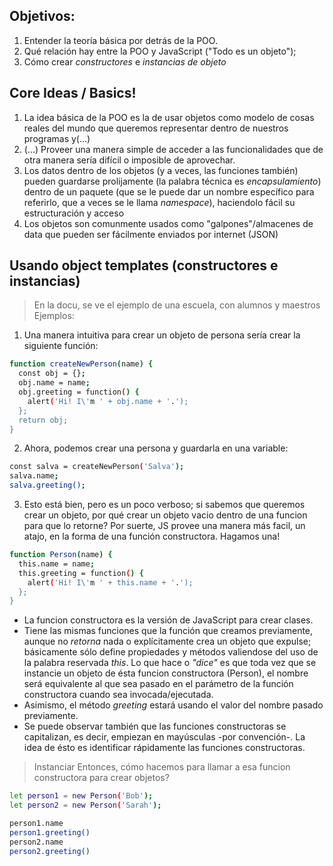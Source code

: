 ## Objetivos:
1. Entender la teoría básica por detrás de la POO.
2. Qué relación hay entre la POO y JavaScript ("Todo es un objeto");
3. Cómo crear *constructores* e *instancias de objeto*


## Core Ideas / Basics!
1. La idea básica de la POO es la de usar objetos como modelo de cosas reales del mundo que queremos representar dentro de nuestros programas y(...)
2. (...) Proveer una manera simple de acceder a las funcionalidades que de otra manera sería difícil o imposible de aprovechar.
3. Los datos dentro de los objetos (y a veces, las funciones también) pueden guardarse prolijamente (la palabra técnica es *encapsulamiento*) dentro de un paquete (que se le puede dar un nombre específico para referirlo, que a veces se le llama *namespace*), haciendolo fácil su estructuración y acceso
4. Los objetos son comunmente usados como "galpones"/almacenes de data que pueden ser fácilmente enviados por internet (JSON)

## Usando object templates (constructores e instancias) 
> En la docu, se ve el ejemplo de una escuela, con alumnos y maestros
Ejemplos:
1. Una manera intuitiva para crear un objeto de persona sería crear la siguiente función:
```sh
function createNewPerson(name) {
  const obj = {};
  obj.name = name;
  obj.greeting = function() {
    alert('Hi! I\'m ' + obj.name + '.');
  };
  return obj;
}
```
2. Ahora, podemos crear una persona y guardarla en una variable:
```sh
const salva = createNewPerson('Salva');
salva.name;
salva.greeting();
```
3. Esto está bien, pero es un poco verboso; si sabemos que queremos crear un objeto, por qué crear un objeto vacio dentro de una funcion para que lo retorne? Por suerte, JS provee una manera más facil, un atajo, en la forma de una función constructora. Hagamos una!
```sh
function Person(name) {
  this.name = name;
  this.greeting = function() {
    alert('Hi! I\'m ' + this.name + '.');
  };
}
```
* La funcion constructora es la versión de JavaScript para crear clases. 
* Tiene las mismas funciones que la función que creamos previamente, aunque no *retorna* nada o explícitamente crea un objeto que expulse; básicamente sólo define propiedades y métodos valiendose del uso de la palabra reservada *this*. Lo que hace o *"dice"* es que toda vez que se instancie un objeto de ésta funcion constructora (Person), el nombre será equivalente al que sea pasado en el parámetro de la función constructora cuando sea invocada/ejecutada. 
* Asimismo, el método *greeting* estará usando el valor del nombre pasado previamente.
* Se puede observar también que las funciones constructoras se capitalizan, es decir, empiezan en mayúsculas -por convención-. La idea de ésto es identificar rápidamente las funciones constructoras.

> Instanciar
Entonces, cómo hacemos para llamar a esa funcion constructora para crear objetos?

```sh
let person1 = new Person('Bob');
let person2 = new Person('Sarah');

person1.name
person1.greeting()
person2.name
person2.greeting()
```